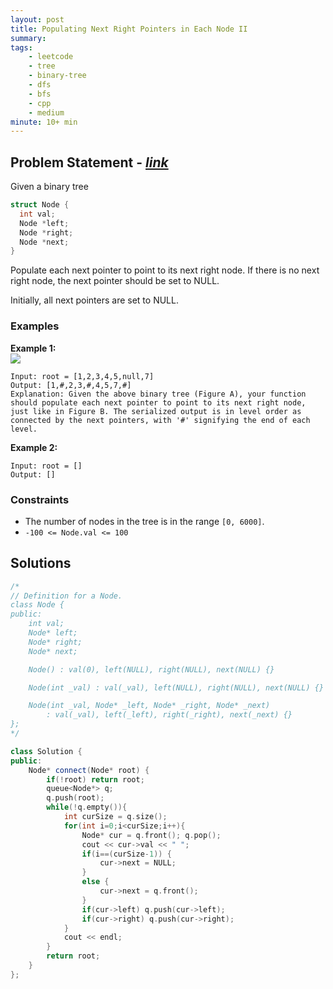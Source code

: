 ```yaml
---
layout: post
title: Populating Next Right Pointers in Each Node II                       
summary:
tags:
    - leetcode
    - tree
    - binary-tree
    - dfs
    - bfs
    - cpp
    - medium
minute: 10+ min
---
```


## Problem Statement - [*link*](https://leetcode.com/problems/populating-next-right-pointers-in-each-node-ii/description/)  

Given a binary tree

```cpp
struct Node {
  int val;
  Node *left;
  Node *right;
  Node *next;
}
```

Populate each next pointer to point to its next right node. If there is no next right node, the next pointer should be set to NULL.

Initially, all next pointers are set to NULL.

### Examples


**Example 1:**   
<img src="https://assets.leetcode.com/uploads/2019/02/15/117_sample.png"/>
```
Input: root = [1,2,3,4,5,null,7]
Output: [1,#,2,3,#,4,5,7,#]
Explanation: Given the above binary tree (Figure A), your function should populate each next pointer to point to its next right node, just like in Figure B. The serialized output is in level order as connected by the next pointers, with '#' signifying the end of each level.
```


**Example 2:**   
```
Input: root = []
Output: []
```



### Constraints

+ The number of nodes in the tree is in the range `[0, 6000]`.
+ `-100 <= Node.val <= 100`

## Solutions

```cpp
/*
// Definition for a Node.
class Node {
public:
    int val;
    Node* left;
    Node* right;
    Node* next;

    Node() : val(0), left(NULL), right(NULL), next(NULL) {}

    Node(int _val) : val(_val), left(NULL), right(NULL), next(NULL) {}

    Node(int _val, Node* _left, Node* _right, Node* _next)
        : val(_val), left(_left), right(_right), next(_next) {}
};
*/

class Solution {
public:
    Node* connect(Node* root) {
        if(!root) return root;
        queue<Node*> q;
        q.push(root);
        while(!q.empty()){
            int curSize = q.size();
            for(int i=0;i<curSize;i++){
                Node* cur = q.front(); q.pop();
                cout << cur->val << " ";
                if(i==(curSize-1)) {
                    cur->next = NULL;
                } 
                else {
                    cur->next = q.front(); 
                }
                if(cur->left) q.push(cur->left);
                if(cur->right) q.push(cur->right);   
            }
            cout << endl;
        }
        return root;
    }
};




```

